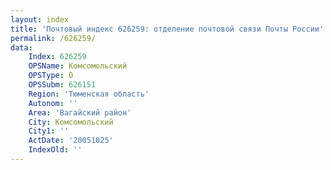 ```yaml
---
layout: index
title: 'Почтовый индекс 626259: отделение почтовой связи Почты России'
permalink: /626259/
data:
    Index: 626259
    OPSName: Комсомольский
    OPSType: О
    OPSSubm: 626151
    Region: 'Тюменская область'
    Autonom: ''
    Area: 'Вагайский район'
    City: Комсомольский
    City1: ''
    ActDate: '20051025'
    IndexOld: ''
---
```

